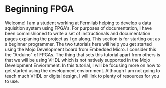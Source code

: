 # Beginning FPGA

Welcome! I am a student working at Fermilab helping to develop a data aquisition system using FPGA's. For purposes of documentation, I have been commishioned to write a set of instructionals and documentation pages explaning the project as I go along.  This section is for starting out as a beginner programmer.  The two tutorials here will help you get started using the Mojo Development board from Embedded Micro.  I consider this the "Arduino" of FPGAs.  The thing that sets this tutorial apart from others is that we will be using VHDL which is not natively supported in the Mojo Development Enviornment.  In this tutorial, I will be focusing more on how to get started using the development enviornment.  Although I am not going to teach much VHDL or digital design, I will link to plenty of resources for you to use.  
